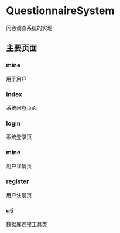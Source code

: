 # QuestionnaireSystem
问卷调查系统的实现
## 主要页面
### mine
用于用户
### index
系统问卷页面
### login
系统登录页
### mine
用户详情页
### register
用户注册页
### uti
数据库连接工具类

